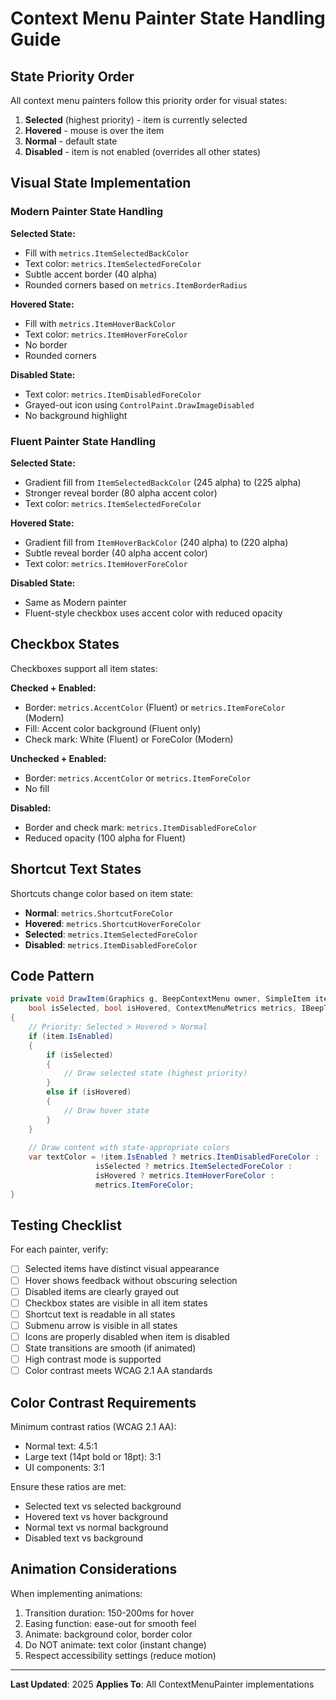 # Context Menu Painter State Handling Guide

## State Priority Order

All context menu painters follow this priority order for visual states:

1. **Selected** (highest priority) - item is currently selected
2. **Hovered** - mouse is over the item
3. **Normal** - default state
4. **Disabled** - item is not enabled (overrides all other states)

## Visual State Implementation

### Modern Painter State Handling

**Selected State:**
- Fill with `metrics.ItemSelectedBackColor`
- Text color: `metrics.ItemSelectedForeColor`
- Subtle accent border (40 alpha)
- Rounded corners based on `metrics.ItemBorderRadius`

**Hovered State:**
- Fill with `metrics.ItemHoverBackColor`
- Text color: `metrics.ItemHoverForeColor`
- No border
- Rounded corners

**Disabled State:**
- Text color: `metrics.ItemDisabledForeColor`
- Grayed-out icon using `ControlPaint.DrawImageDisabled`
- No background highlight

### Fluent Painter State Handling

**Selected State:**
- Gradient fill from `ItemSelectedBackColor` (245 alpha) to (225 alpha)
- Stronger reveal border (80 alpha accent color)
- Text color: `metrics.ItemSelectedForeColor`

**Hovered State:**
- Gradient fill from `ItemHoverBackColor` (240 alpha) to (220 alpha)
- Subtle reveal border (40 alpha accent color)
- Text color: `metrics.ItemHoverForeColor`

**Disabled State:**
- Same as Modern painter
- Fluent-style checkbox uses accent color with reduced opacity

## Checkbox States

Checkboxes support all item states:

**Checked + Enabled:**
- Border: `metrics.AccentColor` (Fluent) or `metrics.ItemForeColor` (Modern)
- Fill: Accent color background (Fluent only)
- Check mark: White (Fluent) or ForeColor (Modern)

**Unchecked + Enabled:**
- Border: `metrics.AccentColor` or `metrics.ItemForeColor`
- No fill

**Disabled:**
- Border and check mark: `metrics.ItemDisabledForeColor`
- Reduced opacity (100 alpha for Fluent)

## Shortcut Text States

Shortcuts change color based on item state:

- **Normal**: `metrics.ShortcutForeColor`
- **Hovered**: `metrics.ShortcutHoverForeColor`
- **Selected**: `metrics.ItemSelectedForeColor`
- **Disabled**: `metrics.ItemDisabledForeColor`

## Code Pattern

```csharp
private void DrawItem(Graphics g, BeepContextMenu owner, SimpleItem item, Rectangle itemRect,
    bool isSelected, bool isHovered, ContextMenuMetrics metrics, IBeepTheme theme)
{
    // Priority: Selected > Hovered > Normal
    if (item.IsEnabled)
    {
        if (isSelected)
        {
            // Draw selected state (highest priority)
        }
        else if (isHovered)
        {
            // Draw hover state
        }
    }
    
    // Draw content with state-appropriate colors
    var textColor = !item.IsEnabled ? metrics.ItemDisabledForeColor :
                   isSelected ? metrics.ItemSelectedForeColor :
                   isHovered ? metrics.ItemHoverForeColor :
                   metrics.ItemForeColor;
}
```

## Testing Checklist

For each painter, verify:

- [ ] Selected items have distinct visual appearance
- [ ] Hover shows feedback without obscuring selection
- [ ] Disabled items are clearly grayed out
- [ ] Checkbox states are visible in all item states
- [ ] Shortcut text is readable in all states
- [ ] Submenu arrow is visible in all states
- [ ] Icons are properly disabled when item is disabled
- [ ] State transitions are smooth (if animated)
- [ ] High contrast mode is supported
- [ ] Color contrast meets WCAG 2.1 AA standards

## Color Contrast Requirements

Minimum contrast ratios (WCAG 2.1 AA):
- Normal text: 4.5:1
- Large text (14pt bold or 18pt): 3:1
- UI components: 3:1

Ensure these ratios are met:
- Selected text vs selected background
- Hovered text vs hover background
- Normal text vs normal background
- Disabled text vs background

## Animation Considerations

When implementing animations:
1. Transition duration: 150-200ms for hover
2. Easing function: ease-out for smooth feel
3. Animate: background color, border color
4. Do NOT animate: text color (instant change)
5. Respect accessibility settings (reduce motion)

---

**Last Updated**: 2025
**Applies To**: All ContextMenuPainter implementations

